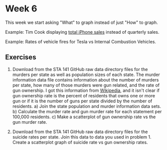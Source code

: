 # Week 6

This week we start asking "What" to graph instead of just "How" to graph.

Example: Tim Cook displaying 
[total iPhone sales](https://www.techjunkie.com/tim-cook-trying-prove-meaningless-chart/) 
instead of quarterly sales.


Example: Rates of vehicle fires for Tesla vs Internal Combustion Vehicles.



## Exercises

1. Download from the STA 141 GitHub raw data directory files for the murders per state as well as population sizes of each state. The murder information data file contains information about the number of murders per state, how many of those murders were gun related, and the rate of gun ownership. I got this information from 
[Wikipedia](https://en.wikipedia.org/wiki/Firearm_death_rates_in_the_United_States_by_state),
and it isn't clear if gun ownership rate is the percent of residents that owns one or more gun or if it is the number of guns per state divided by the number of residents.
    a) Join the state population and murder information data sets.
    b) Calculate the murder rate and gun murder rate for each statement per 100,000 residents.
    c) Make a scatterplot of gun ownership rate vs the gun murder rate.
    
2. Download from the STA 141 GitHub raw data directory files for the suicide rates per state. Join this data to data you used in problem 1. Create a scatterplot graph of suicide rate vs gun ownership rates.



